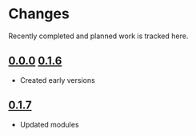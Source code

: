 # Changes
Recently completed and planned work is tracked here.

## [0.0.0](.) [0.1.6](.)
- Created early versions

## [0.1.7](.)
- Updated modules
